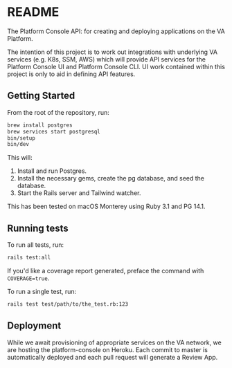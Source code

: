 # README

The Platform Console API: for creating and deploying applications on the VA Platform.

The intention of this project is to work out integrations with underlying VA services (e.g. K8s, SSM, AWS) which will provide API services for the Platform Console UI and Platform Console CLI. UI work contained within this project is only to aid in defining API features.

## Getting Started

From the root of the repository, run:

```bash
brew install postgres
brew services start postgresql
bin/setup
bin/dev
```

This will:
1. Install and run Postgres.
2. Install the necessary gems, create the pg database, and seed the database.
3. Start the Rails server and Tailwind watcher.

This has been tested on macOS Monterey using Ruby 3.1 and PG 14.1.

## Running tests

To run all tests, run:

```bash
rails test:all
```

If you'd like a coverage report generated, preface the command with `COVERAGE=true`.

To run a single test, run:

```bash
rails test test/path/to/the_test.rb:123
```

## Deployment

While we await provisioning of appropriate services on the VA network, we are hosting the platform-console on Heroku. Each commit to master is automatically deployed and each pull request will generate a Review App.
